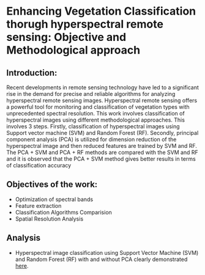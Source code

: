 # Enhancing Vegetation Classification thorugh hyperspectral remote sensing: Objective and Methodological approach
## Introduction:
Recent developments in remote sensing technology have led to a significant rise in the demand for
precise and reliable algorithms for analyzing hyperspectral remote sensing images. Hyperspectral
remote sensing offers a powerful tool for monitoring and classification of vegetation types with
unprecedented spectral resolution. This work involves classification of hyperspectral images using
different methodological approaches. This involves 3 steps. Firstly, classification of hyperspectral images using Support vector machine (SVM) and Random Forest (RF). Secondly, principal
component analysis (PCA) is utilized for dimension reduction of the hyperspectral image and then
reduced features are trained by SVM and RF. The PCA + SVM and PCA + RF methods are compared with the SVM and RF and it is observed that the PCA + SVM method gives better results in terms of classification accuracy
## Objectives of the work:
- Optimization of spectral bands
- Feature extraction
- Classification Algorithms Comparision
- Spatial Resolution Analysis

## Analysis
- Hyperspectral image classification using Support Vector Machine (SVM) and Random Forest (RF) with and without PCA clearly demonstrated [here](https://github.com/pavankz/Hyperspectral-Image-Classification/blob/main/PCA.ipynb).
